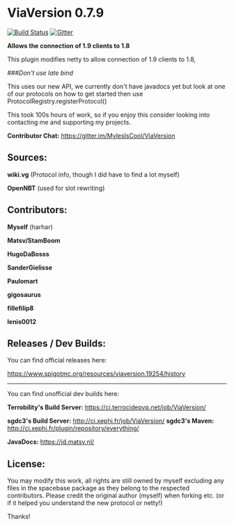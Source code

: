 # ViaVersion 0.7.9
[![Build Status](https://travis-ci.org/MylesIsCool/ViaVersion.svg?branch=master)](https://travis-ci.org/MylesIsCool/ViaVersion)
[![Gitter](https://badges.gitter.im/MylesIsCool/ViaVersion.svg)](https://gitter.im/MylesIsCool/ViaVersion)

**Allows the connection of 1.9 clients to 1.8**

This plugin modifies netty to allow connection of 1.9 clients to 1.8,

###*Don't use late bind*

This uses our new API, we currently don't have javadocs yet but look at one of our protocols on how to get started then use ProtocolRegistry.registerProtocol()

This took 100s hours of work, so if you enjoy this consider looking into contacting me and supporting my projects.

**Contributor Chat:** https://gitter.im/MylesIsCool/ViaVersion


Sources:
--------

**wiki.vg** (Protocol info, though I did have to find a lot myself)

**OpenNBT** (used for slot rewriting)



Contributors:
--------

**Myself** (harhar)

**Matsv/StamBoom**

**HugoDaBosss**

**SanderGielisse**

**Paulomart**

**gigosaurus**

**fillefilip8**

**lenis0012**



Releases / Dev Builds:
--------
You can find official releases here:

https://www.spigotmc.org/resources/viaversion.19254/history


----------

You can find unofficial dev builds here:

**Terrobility's Build Server:** https://ci.terrocidepvp.net/job/ViaVersion/

**sgdc3's Build Server:** http://ci.xephi.fr/job/ViaVersion/
**sgdc3's Maven:** http://ci.xephi.fr/plugin/repository/everything/

**JavaDocs:** https://jd.matsv.nl/

License:
--------

You may modify this work, all rights are still owned by myself excluding any files in the spacebase package as they belong to the respected contributors. Please credit the original author (myself) when forking etc. (or if it helped you understand the new protocol or netty!)


Thanks!

